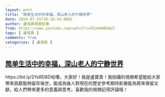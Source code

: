 ```yaml
---
layout: post
title: "简单生活中的幸福，深山老人的宁静世界"
date: 2024-07-25T18:18:54.000Z
author: 盧保貴視覺影像
from: https://www.youtube.com/watch?v=5OJA4W8GdwI
tags: [ 盧保貴 ]
comments: True
categories: [ 盧保貴 ]
---
```

<!--1721931534000-->
[简单生活中的幸福，深山老人的宁静世界](https://www.youtube.com/watch?v=5OJA4W8GdwI)
------

<div>
https://bit.ly/2YsRD8D哈嘍，大家好！我是盧寶貴！我拍攝的視頻希望能給大家帶來貢獻能夠留存後世，能成為後人對現在的歷史參考期待影像能為將來保留文獻，給人們帶來更多的意義與思考。喜歡我的視頻記得評論哦！
</div>

